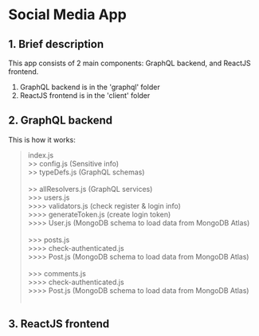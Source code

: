 # Social Media App

## 1. Brief description
This app consists of 2 main components: GraphQL backend, and ReactJS frontend. <br>
1. GraphQL backend is in the 'graphql' folder
2. ReactJS frontend is in the 'client' folder

## 2. GraphQL backend
This is how it works: <br>
> index.js <br>
    >> config.js                (Sensitive info) <br>
    >> typeDefs.js              (GraphQL schemas) <br><br>
    >> allResolvers.js          (GraphQL services) <br>
        >>> users.js <br>
            >>>> validators.js    (check register & login info) <br>
            >>>> generateToken.js (create login token) <br>
            >>>> User.js          (MongoDB schema to load data from MongoDB Atlas) <br><br>
        >>> posts.js <br>
            >>>> check-authenticated.js <br>
            >>>> Post.js          (MongoDB schema to load data from MongoDB Atlas) <br><br>
        >>> comments.js <br>
            >>>> check-authenticated.js <br>
            >>>> Post.js          (MongoDB schema to load data from MongoDB Atlas) <br><br>

## 3. ReactJS frontend

